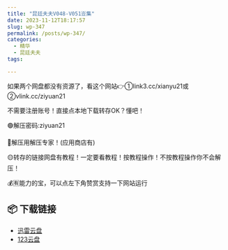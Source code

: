 ```yaml
---
title: "昆廷夫夫V048-V051🈴集"
date: 2023-11-12T18:17:57
slug: wp-347
permalink: /posts/wp-347/
categories:
  - 精华
  - 昆廷夫夫
tags:

---
```


如果两个网盘都没有资源了，看这个网站👉①link3.cc/xianyu21或②vlink.cc/ziyuan21

不需要注册账号！直接点本地下载转存OK？懂吧！

🟢解压密码:ziyuan21

🔵解压用解压专家！(应用商店有)

🟡转存的链接网盘有教程！一定要看教程！按教程操作！不按教程操作你不会解压！

💰🈶能力的宝，可以点左下角赞赏支持一下网站运行

## 📦 下载链接
- [迅雷云盘](https://blziyuan21.com/pay-download/347?key=9ed0e86aa1&down_id=0)
- [123云盘](https://blziyuan21.com/pay-download/347?key=9ed0e86aa1&down_id=1)

